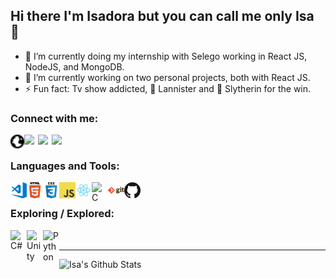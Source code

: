 ## Hi there I'm Isadora but you can call me only Isa 👋

- 🔭 I’m currently doing my internship with Selego working in React JS, NodeJS, and MongoDB.
- 🌱 I’m currently working on two personal projects, both with React JS.
- ⚡ Fun fact: Tv show addicted, 🦁 Lannister and 🐍 Slytherin for the win. 

### Connect with me:

[<img align="left" width="22px" src="https://raw.githubusercontent.com/iconic/open-iconic/master/svg/globe.svg" />][website]
[<img align="left" width="22px" src="https://cdn.jsdelivr.net/npm/simple-icons@v3/icons/linkedin.svg" />][linkedin]
[<img align="left" width="22px" src="https://cdn.jsdelivr.net/npm/simple-icons@v3/icons/instagram.svg" />][instagram]
[<img align="left" width="22px" src="https://i.imgur.com/2Rr7mmJ.png" />][spotify]

[website]: https://isadoraportfolio.netlify.app/
[instagram]: https://www.instagram.com/isadorarebelo/
[linkedin]: https://www.linkedin.com/in/isadorarebelo/
[spotify]: https://open.spotify.com/user/bn0wn1un4q8volg9inda622rv?si=a0zyDDf2SqWcVzalf2oM7A

<br />

### Languages and Tools:

<img align="left" width="26px" src="https://raw.githubusercontent.com/github/explore/80688e429a7d4ef2fca1e82350fe8e3517d3494d/topics/visual-studio-code/visual-studio-code.png" title="Visual Studio Code" />

<img align="left" width="26px" src="https://raw.githubusercontent.com/github/explore/80688e429a7d4ef2fca1e82350fe8e3517d3494d/topics/html/html.png" title="HTML5" />

<img align="left" width="26px" src="https://raw.githubusercontent.com/github/explore/80688e429a7d4ef2fca1e82350fe8e3517d3494d/topics/css/css.png" title="CSS3" />

<img align="left" width="26px" src="https://raw.githubusercontent.com/github/explore/80688e429a7d4ef2fca1e82350fe8e3517d3494d/topics/javascript/javascript.png" title="JavaScript" />

<img align="left" width="26px" src="https://raw.githubusercontent.com/github/explore/80688e429a7d4ef2fca1e82350fe8e3517d3494d/topics/react/react.png" title="React" />

<img align="left" width="26px" src="https://i.imgur.com/1k0llaH.png" title="C" />

<img align="left" width="26px" src="https://raw.githubusercontent.com/github/explore/80688e429a7d4ef2fca1e82350fe8e3517d3494d/topics/git/git.png" title="Git" />

<img align="left" width="26px" src="https://raw.githubusercontent.com/github/explore/78df643247d429f6cc873026c0622819ad797942/topics/github/github.png" title="GitHub" />

<br />

### Exploring / Explored:

<img align="left" width="26px" src="https://i.imgur.com/zQvqYuS.png" title="C#" />

<img align="left" width="26px" src="https://i.imgur.com/oQPpTSM.png" title="Unity" />

<img align="left" width="26px" src="https://i.imgur.com/JiM5E4P.png" title="Python" />

<br />

---

<img align="left" alt="Isa's Github Stats" src="https://github-readme-stats.vercel.app/api?username=IsadoraRebelo&show_icons=true&theme=dark" />
